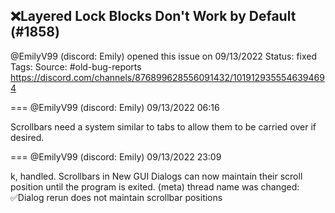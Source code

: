 ## ❌Layered Lock Blocks Don't Work by Default (#1858)
@EmilyV99 (discord: Emily) opened this issue on 09/13/2022
Status: fixed
Tags: 
Source: #old-bug-reports https://discord.com/channels/876899628556091432/1019129355546394694


=== @EmilyV99 (discord: Emily) 09/13/2022 06:16

Scrollbars need a system similar to tabs to allow them to be carried over if desired.

=== @EmilyV99 (discord: Emily) 09/13/2022 23:09

k, handled. Scrollbars in New GUI Dialogs can now maintain their scroll position until the program is exited.
(meta) thread name was changed: ✅Dialog rerun does not maintain scrollbar positions
